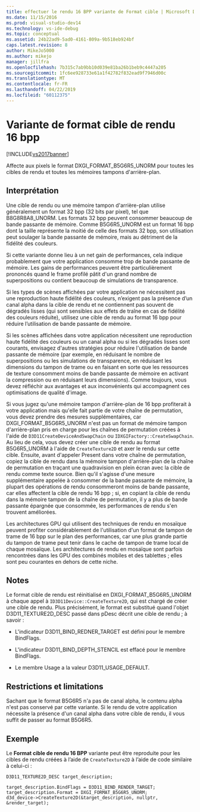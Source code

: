 ```yaml
---
title: effectuer le rendu 16 BPP variante de Format cible | Microsoft Docs
ms.date: 11/15/2016
ms.prod: visual-studio-dev14
ms.technology: vs-ide-debug
ms.topic: conceptual
ms.assetid: 24b22ad9-5ad0-4161-809a-9b518eb924bf
caps.latest.revision: 8
author: MikeJo5000
ms.author: mikejo
manager: jillfra
ms.openlocfilehash: 7b315c7ab9bb10d039e81ba26b1beb9c4447a205
ms.sourcegitcommit: 1fc6ee928733e61a1f42782f832ead9f7946d00c
ms.translationtype: MT
ms.contentlocale: fr-FR
ms.lasthandoff: 04/22/2019
ms.locfileid: "60112375"
---
```

# <a name="16bpp-render-target-format-variant"></a>Variante de format cible de rendu 16 bpp
[!INCLUDE[vs2017banner](../includes/vs2017banner.md)]

Affecte aux pixels le format DXGI_FORMAT_B5G6R5_UNORM pour toutes les cibles de rendu et toutes les mémoires tampons d'arrière-plan.  
  
## <a name="interpretation"></a>Interprétation  
 Une cible de rendu ou une mémoire tampon d'arrière-plan utilise généralement un format 32 bpp (32 bits par pixel), tel que B8G8R8A8_UNORM. Les formats 32 bpp peuvent consommer beaucoup de bande passante de mémoire. Comme B5G6R5_UNORM est un format 16 bpp dont la taille représente la moitié de celle des formats 32 bpp, son utilisation peut soulager la bande passante de mémoire, mais au détriment de la fidélité des couleurs.  
  
 Si cette variante donne lieu à un net gain de performances, cela indique probablement que votre application consomme trop de bande passante de mémoire. Les gains de performances peuvent être particulièrement prononcés quand le frame profilé pâtit d'un grand nombre de superpositions ou contient beaucoup de simulations de transparence.  
  
 Si les types de scènes affichées par votre application ne nécessitent pas une reproduction haute fidélité des couleurs, n’exigent pas la présence d’un canal alpha dans la cible de rendu et ne contiennent pas souvent de dégradés lisses (qui sont sensibles aux effets de traîne en cas de fidélité des couleurs réduite), utilisez une cible de rendu au format 16 bpp pour réduire l’utilisation de bande passante de mémoire.  
  
 Si les scènes affichées dans votre application nécessitent une reproduction haute fidélité des couleurs ou un canal alpha ou si les dégradés lisses sont courants, envisagez d'autres stratégies pour réduire l'utilisation de bande passante de mémoire (par exemple, en réduisant le nombre de superpositions ou les simulations de transparence, en réduisant les dimensions du tampon de trame ou en faisant en sorte que les ressources de texture consomment moins de bande passante de mémoire en activant la compression ou en réduisant leurs dimensions). Comme toujours, vous devez réfléchir aux avantages et aux inconvénients qui accompagnent ces optimisations de qualité d'image.  
  
 Si vous jugez qu'une mémoire tampon d'arrière-plan de 16 bpp profiterait à votre application mais qu'elle fait partie de votre chaîne de permutation, vous devez prendre des mesures supplémentaires, car DXGI_FORMAT_B5G6R5_UNORM n'est pas un format de mémoire tampon d'arrière-plan pris en charge pour les chaînes de permutation créées à l'aide de `D3D11CreateDeviceAndSwapChain` ou `IDXGIFactory::CreateSwapChain`. Au lieu de cela, vous devez créer une cible de rendu au format B5G6R5_UNORM à l'aide de `CreateTexture2D` et axer le rendu sur cette cible. Ensuite, avant d'appeler Present dans votre chaîne de permutation, copiez la cible de rendu dans la mémoire tampon d'arrière-plan de la chaîne de permutation en traçant une quadravision en plein écran avec la cible de rendu comme texte source. Bien qu'il s'agisse d'une mesure supplémentaire appelée à consommer de la bande passante de mémoire, la plupart des opérations de rendu consommeront moins de bande passante, car elles affectent la cible de rendu 16 bpp ; si, en copiant la cible de rendu dans la mémoire tampon de la chaîne de permutation, il y a plus de bande passante épargnée que consommée, les performances de rendu s'en trouvent améliorées.  
  
 Les architectures GPU qui utilisent des techniques de rendu en mosaïque peuvent profiter considérablement de l'utilisation d'un format de tampon de trame de 16 bpp sur le plan des performances, car une plus grande partie du tampon de trame peut tenir dans le cache de tampon de trame local de chaque mosaïque. Les architectures de rendu en mosaïque sont parfois rencontrées dans les GPU des combinés mobiles et des tablettes ; elles sont peu courantes en dehors de cette niche.  
  
## <a name="remarks"></a>Notes  
 Le format cible de rendu est réinitialisé en DXGI_FORMAT_B5G6R5_UNORM à chaque appel à `ID3D11Device::CreateTexture2D`, qui est chargé de créer une cible de rendu. Plus précisément, le format est substitué quand l'objet D3D11_TEXTURE2D_DESC passé dans pDesc décrit une cible de rendu ; à savoir :  
  
- L'indicateur D3D11_BIND_REDNER_TARGET est défini pour le membre BindFlags.  
  
- L'indicateur D3D11_BIND_DEPTH_STENCIL est effacé pour le membre BindFlags.  
  
- Le membre Usage a la valeur D3D11_USAGE_DEFAULT.  
  
## <a name="restrictions-and-limitations"></a>Restrictions et limitations  
 Sachant que le format B5G6R5 n'a pas de canal alpha, le contenu alpha n'est pas conservé par cette variante. Si le rendu de votre application nécessite la présence d'un canal alpha dans votre cible de rendu, il vous suffit de passer au format B5G6R5.  
  
## <a name="example"></a>Exemple  
 Le **Format cible de rendu 16 BPP** variante peut être reproduite pour les cibles de rendu créées à l’aide de `CreateTexture2D` à l’aide de code similaire à celui-ci :  
  
```  
D3D11_TEXTURE2D_DESC target_description;  
  
target_description.BindFlags = D3D11_BIND_RENDER_TARGET;  
target_description.Format = DXGI_FORMAT_B5G6R5_UNORM;  
d3d_device->CreateTexture2D(&target_description, nullptr, &render_target);  
```
